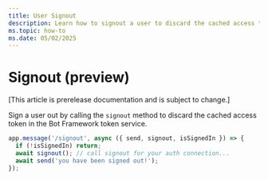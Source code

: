 ```yaml
---
title: User Signout
description: Learn how to signout a user to discard the cached access token.
ms.topic: how-to
ms.date: 05/02/2025
---
```


# Signout (preview)

[This article is prerelease documentation and is subject to change.]

Sign a user out by calling the `signout` method to discard the cached access token in the Bot Framework token service.

```ts
app.message('/signout', async ({ send, signout, isSignedIn }) => {
  if (!isSignedIn) return;
  await signout(); // call signout for your auth connection...
  await send('you have been signed out!');
});

```